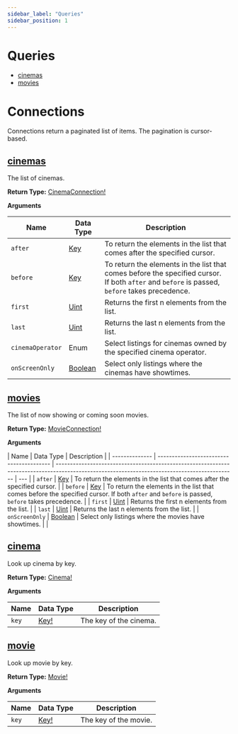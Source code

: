 ```yaml
---
sidebar_label: "Queries"
sidebar_position: 1
---
```


# Queries

- [cinemas](/docs/graphql/queries#cinemas)
- [movies](/docs/graphql/queries#movies)

# Connections

Connections return a paginated list of items. The pagination is cursor-based.

## [cinemas](/docs/graphql/objects#cinemaconnection)

The list of cinemas.

**Return Type:** [CinemaConnection!](/docs/graphql/objects#cinemaconnection)

**Arguments**

| Name             | Data Type                                | Description                                                                                                                                   |
| ---------------- | ---------------------------------------- | --------------------------------------------------------------------------------------------------------------------------------------------- |
| `after`          | [Key](/docs/graphql/scalars#key)         | To return the elements in the list that comes after the specified cursor.                                                                     |
| `before`         | [Key](/docs/graphql/scalars#key)         | To return the elements in the list that comes before the specified cursor. If both `after` and `before` is passed, `before` takes precedence. |
| `first`          | [Uint](/docs/graphql/scalars#uint)       | Returns the first n elements from the list.                                                                                                   |
| `last`           | [Uint](/docs/graphql/scalars#uint)       | Returns the last n elements from the list.                                                                                                    |
| `cinemaOperator` | Enum                                     | Select listings for cinemas owned by the specified cinema operator.                                                                           |
| `onScreenOnly`   | [Boolean](/docs/graphql/scalars#boolean) | Select only listings where the cinemas have showtimes.                                                                                        |

## [movies](/docs/graphql/objects#movieconnection)

The list of now showing or coming soon movies.

**Return Type:** [MovieConnection!](/docs/graphql/objects#movieconnection)

**Arguments**

| Name           | Data Type                                | Description                                                                                                                                   |
| -------------- | ---------------------------------------- | --------------------------------------------------------------------------------------------------------------------------------------------- | --- |
| `after`        | [Key](/docs/graphql/scalars#key)         | To return the elements in the list that comes after the specified cursor.                                                                     |
| `before`       | [Key](/docs/graphql/scalars#key)         | To return the elements in the list that comes before the specified cursor. If both `after` and `before` is passed, `before` takes precedence. |
| `first`        | [Uint](/docs/graphql/scalars#uint)       | Returns the first n elements from the list.                                                                                                   |
| `last`         | [Uint](/docs/graphql/scalars#uint)       | Returns the last n elements from the list.                                                                                                    |
| `onScreenOnly` | [Boolean](/docs/graphql/scalars#boolean) | Select only listings where the movies have showtimes.                                                                                         |     |

## [cinema](/docs/graphql/objects#cinema)

Look up cinema by key.

**Return Type:** [Cinema!](/docs/graphql/objects#cinema)

**Arguments**

| Name  | Data Type                         | Description            |
| ----- | --------------------------------- | ---------------------- |
| `key` | [Key!](/docs/graphql/scalars#key) | The key of the cinema. |

## [movie](/docs/graphql/objects#movie)

Look up movie by key.

**Return Type:** [Movie!](/docs/graphql/objects#movie)

**Arguments**

| Name  | Data Type                         | Description           |
| ----- | --------------------------------- | --------------------- |
| `key` | [Key!](/docs/graphql/scalars#key) | The key of the movie. |
